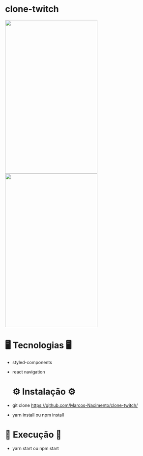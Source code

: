 # clone-twitch

<img src="https://user-images.githubusercontent.com/62677231/119229923-71da9580-baf0-11eb-9be1-f49a028ed27e.jpg" width="300" height="500"> <img src="https://user-images.githubusercontent.com/62677231/119229926-743cef80-baf0-11eb-9d39-97c60977a10c.jpg" width="300" height="500">

# 🖥 Tecnologias 🖥

- styled-components
- react navigation

  # ⚙ Instalação ⚙

 - git clone https://github.com/Marcos-Nacimento/clone-twitch/
 - yarn install ou npm install

# 🚀 Execução 🚀

 - yarn start ou npm start
